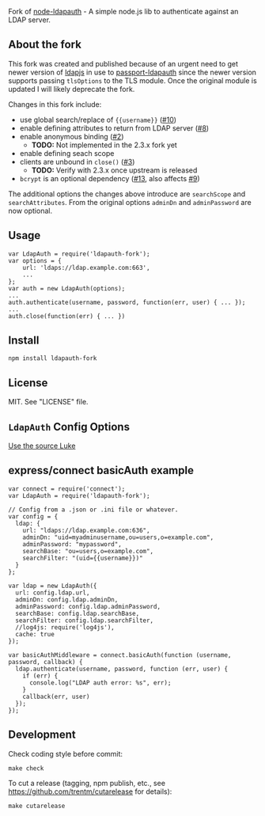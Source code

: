 Fork of [node-ldapauth](https://github.com/trentm/node-ldapauth) - A simple node.js lib to authenticate against an LDAP server.

## About the fork

This fork was created and published because of an urgent need to get newer
version of [ldapjs](http://ldapjs.org/) in use to
[passport-ldapauth](https://github.com/vesse/passport-ldapauth) since the newer
version supports passing `tlsOptions` to the TLS module. Once the original
module is updated I will likely deprecate the fork.

Changes in this fork include:

* use global search/replace of `{{username}}` ([#10](https://github.com/trentm/node-ldapauth/issues/10))
* enable defining attributes to return from LDAP server ([#8](https://github.com/trentm/node-ldapauth/issues/10))
* enable anonymous binding ([#2](https://github.com/trentm/node-ldapauth/issues/2))
    * **TODO:** Not implemented in the 2.3.x fork yet
* enable defining seach scope
* clients are unbound in `close()` ([#3](https://github.com/trentm/node-ldapauth/issues/3))
    * **TODO:** Verify with 2.3.x once upstream is released
* `bcrypt` is an optional dependency ([#13](https://github.com/trentm/node-ldapauth/pull/13), also affects [#9](https://github.com/trentm/node-ldapauth/issues/9))

The additional options the changes above introduce are `searchScope` and `searchAttributes`. From the original options `adminDn` and `adminPassword` are now optional.

## Usage

    var LdapAuth = require('ldapauth-fork');
    var options = {
        url: 'ldaps://ldap.example.com:663',
        ...
    };
    var auth = new LdapAuth(options);
    ...
    auth.authenticate(username, password, function(err, user) { ... });
    ...
    auth.close(function(err) { ... })


## Install

    npm install ldapauth-fork


## License

MIT. See "LICENSE" file.


## `LdapAuth` Config Options

[Use the source Luke](https://github.com/vesse/node-ldapauth-fork/blob/master/lib/ldapauth.js#L56-87)


## express/connect basicAuth example

    var connect = require('connect');
    var LdapAuth = require('ldapauth-fork');

    // Config from a .json or .ini file or whatever.
    var config = {
      ldap: {
        url: "ldaps://ldap.example.com:636",
        adminDn: "uid=myadminusername,ou=users,o=example.com",
        adminPassword: "mypassword",
        searchBase: "ou=users,o=example.com",
        searchFilter: "(uid={{username}})"
      }
    };

    var ldap = new LdapAuth({
      url: config.ldap.url,
      adminDn: config.ldap.adminDn,
      adminPassword: config.ldap.adminPassword,
      searchBase: config.ldap.searchBase,
      searchFilter: config.ldap.searchFilter,
      //log4js: require('log4js'),
      cache: true
    });

    var basicAuthMiddleware = connect.basicAuth(function (username, password, callback) {
      ldap.authenticate(username, password, function (err, user) {
        if (err) {
          console.log("LDAP auth error: %s", err);
        }
        callback(err, user)
      });
    });


## Development

Check coding style before commit:

    make check

To cut a release (tagging, npm publish, etc., see
<https://github.com/trentm/cutarelease> for details):

    make cutarelease
